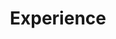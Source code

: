 ---
# An instance of the Experience widget.
# Documentation: https://wowchemy.com/docs/page-builder/
widget: experience

# This file represents a page section.
headless: true

# Order that this section appears on the page.
weight: 20

title: Experience
subtitle:

# Date format for experience
#   Refer to https://wowchemy.com/docs/customization/#date-format
date_format: Jan 2006

# Experiences.
#   Add/remove as many `experience` items below as you like.
#   Required fields are `title`, `company`, and `date_start`.
#   Leave `date_end` empty if it's your current employer.
#   Begin multi-line descriptions with YAML's `|2-` multi-line prefix.
experience:
  - title: FICC Derivative Automation Strat Associate
    company: Goldman Sachs
    company_url: ''
    company_logo: org-gc
    location: New York
    date_start: '2020-09-01'
    date_end: ''
    description: |2-
        Responsibilities include:

        * Analysing
        * Modelling
        * Deploying
        
  - title: Securities Lending Quant Associate
    company: Citigroup
    company_url: ''
    company_logo: org-x
    location: New York
    date_start: '2015-09-01'
    date_end: '2020-12-31'
    description: |2-
      Responsibilities include:

      * Creating and maintaining models and analytical tools
      * Analyzing macro, fundamental, and technical drivers affecting fixed income markets
      * Using statistical analysis to develop and validate quantitative investment strategies
      * Producing regular research reports with trade recommendations on fixed income and derivative products
  - title: Fixed Income Strategist Associate
    company: Neuberger Berman
    company_url: ''
    company_logo: org-nb
    location: New York
    date_start: '2016-06-01'
    date_end: '2016-09-24'
    description: |2-
      Responsibilities include:

      * Generate investment ideas and work on the development of new products
      * Assist on processes streamlining and new product development
      * Analyze sales needs and come up with solutions to improve the desk efficiency and profitability
  - title: Corporate and Investment Banking Financial Analyst
    company: J.P. Morgan
    company_url: ''
    company_logo: org-jp
    location: New York
    date_start: '2014-06-01'
    date_end: '2014-12-31'

design:
  columns: '2'
---